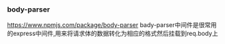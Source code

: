### body-parser    
https://www.npmjs.com/package/body-parser
bady-parser中间件是很常用的express中间件,用来将请求体的数据转化为相应的格式然后挂载到req.body上

### 